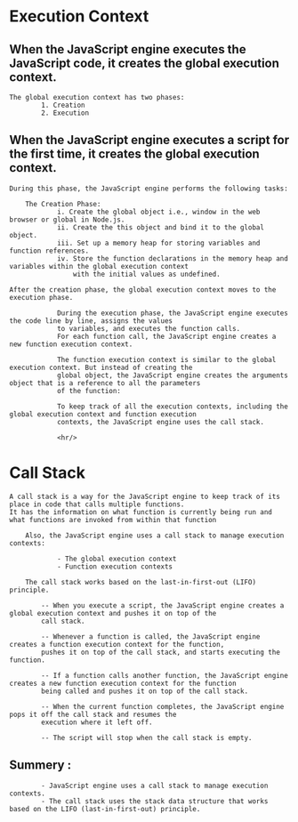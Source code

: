 # Execution Context <br/>

## When the JavaScript engine executes the JavaScript code, it creates the global execution context. 
    The global execution context has two phases:
            1. Creation
            2. Execution


## When the JavaScript engine executes a script for the first time, it creates the global execution context. 
    During this phase, the JavaScript engine performs the following tasks:

        The Creation Phase: 
                i. Create the global object i.e., window in the web browser or global in Node.js.
                ii. Create the this object and bind it to the global object.
                iii. Set up a memory heap for storing variables and function references.
                iv. Store the function declarations in the memory heap and variables within the global execution context 
                    with the initial values as undefined.

    After the creation phase, the global execution context moves to the execution phase.

                During the execution phase, the JavaScript engine executes the code line by line, assigns the values 
                to variables, and executes the function calls.
                For each function call, the JavaScript engine creates a new function execution context.

                The function execution context is similar to the global execution context. But instead of creating the
                global object, the JavaScript engine creates the arguments object that is a reference to all the parameters 
                of the function:

                To keep track of all the execution contexts, including the global execution context and function execution 
                contexts, the JavaScript engine uses the call stack.

                <hr/>

# Call Stack
    A call stack is a way for the JavaScript engine to keep track of its place in code that calls multiple functions. 
    It has the information on what function is currently being run and what functions are invoked from within that function

        Also, the JavaScript engine uses a call stack to manage execution contexts:

                - The global execution context
                - Function execution contexts

        The call stack works based on the last-in-first-out (LIFO) principle.

            -- When you execute a script, the JavaScript engine creates a global execution context and pushes it on top of the 
            call stack.

            -- Whenever a function is called, the JavaScript engine creates a function execution context for the function,   
            pushes it on top of the call stack, and starts executing the function.

            -- If a function calls another function, the JavaScript engine creates a new function execution context for the function 
            being called and pushes it on top of the call stack.

            -- When the current function completes, the JavaScript engine pops it off the call stack and resumes the 
            execution where it left off.

            -- The script will stop when the call stack is empty.


## Summery : 

            - JavaScript engine uses a call stack to manage execution contexts.
            - The call stack uses the stack data structure that works based on the LIFO (last-in-first-out) principle.
